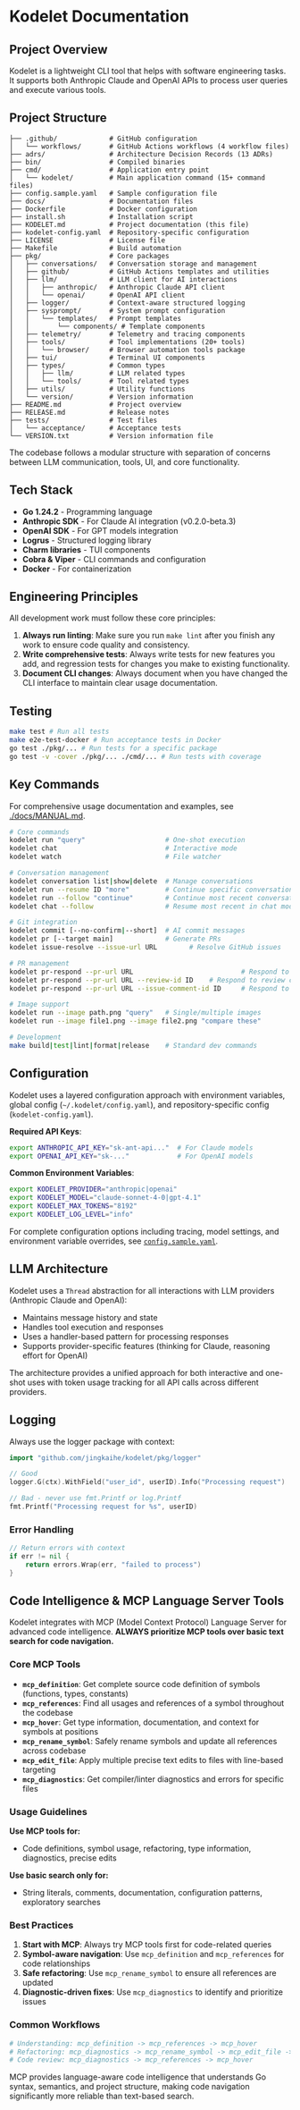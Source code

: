 # Kodelet Documentation

## Project Overview
Kodelet is a lightweight CLI tool that helps with software engineering tasks. It supports both Anthropic Claude and OpenAI APIs to process user queries and execute various tools.

## Project Structure
```
├── .github/             # GitHub configuration
│   └── workflows/       # GitHub Actions workflows (4 workflow files)
├── adrs/                # Architecture Decision Records (13 ADRs)
├── bin/                 # Compiled binaries
├── cmd/                 # Application entry point
│   └── kodelet/         # Main application command (15+ command files)
├── config.sample.yaml   # Sample configuration file
├── docs/                # Documentation files
├── Dockerfile           # Docker configuration
├── install.sh           # Installation script
├── KODELET.md           # Project documentation (this file)
├── kodelet-config.yaml  # Repository-specific configuration
├── LICENSE              # License file
├── Makefile             # Build automation
├── pkg/                 # Core packages
│   ├── conversations/   # Conversation storage and management
│   ├── github/          # GitHub Actions templates and utilities
│   ├── llm/             # LLM client for AI interactions
│   │   ├── anthropic/   # Anthropic Claude API client
│   │   └── openai/      # OpenAI API client
│   ├── logger/          # Context-aware structured logging
│   ├── sysprompt/       # System prompt configuration
│   │   └── templates/   # Prompt templates
│   │       └── components/ # Template components
│   ├── telemetry/       # Telemetry and tracing components
│   ├── tools/           # Tool implementations (20+ tools)
│   │   └── browser/     # Browser automation tools package
│   ├── tui/             # Terminal UI components
│   ├── types/           # Common types
│   │   ├── llm/         # LLM related types
│   │   └── tools/       # Tool related types
│   ├── utils/           # Utility functions
│   └── version/         # Version information
├── README.md            # Project overview
├── RELEASE.md           # Release notes
├── tests/               # Test files
│   └── acceptance/      # Acceptance tests
└── VERSION.txt          # Version information file
```

The codebase follows a modular structure with separation of concerns between LLM communication, tools, UI, and core functionality.

## Tech Stack
- **Go 1.24.2** - Programming language
- **Anthropic SDK** - For Claude AI integration (v0.2.0-beta.3)
- **OpenAI SDK** - For GPT models integration
- **Logrus** - Structured logging library
- **Charm libraries** - TUI components
- **Cobra & Viper** - CLI commands and configuration
- **Docker** - For containerization

## Engineering Principles

All development work must follow these core principles:

1. **Always run linting**: Make sure you run `make lint` after you finish any work to ensure code quality and consistency.
2. **Write comprehensive tests**: Always write tests for new features you add, and regression tests for changes you make to existing functionality.
3. **Document CLI changes**: Always document when you have changed the CLI interface to maintain clear usage documentation.

## Testing

```bash
make test # Run all tests
make e2e-test-docker # Run acceptance tests in Docker
go test ./pkg/... # Run tests for a specific package
go test -v -cover ./pkg/... ./cmd/... # Run tests with coverage
```

## Key Commands

For comprehensive usage documentation and examples, see [./docs/MANUAL.md](./docs/MANUAL.md).

```bash
# Core commands
kodelet run "query"                    # One-shot execution
kodelet chat                           # Interactive mode
kodelet watch                          # File watcher

# Conversation management
kodelet conversation list|show|delete  # Manage conversations
kodelet run --resume ID "more"         # Continue specific conversation
kodelet run --follow "continue"        # Continue most recent conversation
kodelet chat --follow                  # Resume most recent in chat mode

# Git integration
kodelet commit [--no-confirm|--short]  # AI commit messages
kodelet pr [--target main]             # Generate PRs
kodelet issue-resolve --issue-url URL        # Resolve GitHub issues

# PR management
kodelet pr-respond --pr-url URL                           # Respond to latest @kodelet mention
kodelet pr-respond --pr-url URL --review-id ID    # Respond to review comment
kodelet pr-respond --pr-url URL --issue-comment-id ID     # Respond to issue comment

# Image support
kodelet run --image path.png "query"   # Single/multiple images
kodelet run --image file1.png --image file2.png "compare these"

# Development
make build|test|lint|format|release    # Standard dev commands
```

## Configuration

Kodelet uses a layered configuration approach with environment variables, global config (`~/.kodelet/config.yaml`), and repository-specific config (`kodelet-config.yaml`).

**Required API Keys**:
```bash
export ANTHROPIC_API_KEY="sk-ant-api..."  # For Claude models
export OPENAI_API_KEY="sk-..."            # For OpenAI models
```

**Common Environment Variables**:
```bash
export KODELET_PROVIDER="anthropic|openai"
export KODELET_MODEL="claude-sonnet-4-0|gpt-4.1"
export KODELET_MAX_TOKENS="8192"
export KODELET_LOG_LEVEL="info"
```

For complete configuration options including tracing, model settings, and environment variable overrides, see [`config.sample.yaml`](./config.sample.yaml).

## LLM Architecture

Kodelet uses a `Thread` abstraction for all interactions with LLM providers (Anthropic Claude and OpenAI):
- Maintains message history and state
- Handles tool execution and responses
- Uses a handler-based pattern for processing responses
- Supports provider-specific features (thinking for Claude, reasoning effort for OpenAI)

The architecture provides a unified approach for both interactive and one-shot uses with token usage tracking for all API calls across different providers.

## Logging
Always use the logger package with context:
```go
import "github.com/jingkaihe/kodelet/pkg/logger"

// Good
logger.G(ctx).WithField("user_id", userID).Info("Processing request")

// Bad - never use fmt.Printf or log.Printf
fmt.Printf("Processing request for %s", userID)
```

### Error Handling
```go
// Return errors with context
if err != nil {
    return errors.Wrap(err, "failed to process")
}
```

## Code Intelligence & MCP Language Server Tools

Kodelet integrates with MCP (Model Context Protocol) Language Server for advanced code intelligence. **ALWAYS prioritize MCP tools over basic text search for code navigation.**

### Core MCP Tools
- **`mcp_definition`**: Get complete source code definition of symbols (functions, types, constants)
- **`mcp_references`**: Find all usages and references of a symbol throughout the codebase
- **`mcp_hover`**: Get type information, documentation, and context for symbols at positions
- **`mcp_rename_symbol`**: Safely rename symbols and update all references across codebase
- **`mcp_edit_file`**: Apply multiple precise text edits to files with line-based targeting
- **`mcp_diagnostics`**: Get compiler/linter diagnostics and errors for specific files

### Usage Guidelines
**Use MCP tools for:**
- Code definitions, symbol usage, refactoring, type information, diagnostics, precise edits

**Use basic search only for:**
- String literals, comments, documentation, configuration patterns, exploratory searches

### Best Practices
1. **Start with MCP**: Always try MCP tools first for code-related queries
2. **Symbol-aware navigation**: Use `mcp_definition` and `mcp_references` for code relationships
3. **Safe refactoring**: Use `mcp_rename_symbol` to ensure all references are updated
4. **Diagnostic-driven fixes**: Use `mcp_diagnostics` to identify and prioritize issues

### Common Workflows
```bash
# Understanding: mcp_definition -> mcp_references -> mcp_hover
# Refactoring: mcp_diagnostics -> mcp_rename_symbol -> mcp_edit_file -> mcp_diagnostics
# Code review: mcp_diagnostics -> mcp_references -> mcp_hover
```

MCP provides language-aware code intelligence that understands Go syntax, semantics, and project structure, making code navigation significantly more reliable than text-based search.
